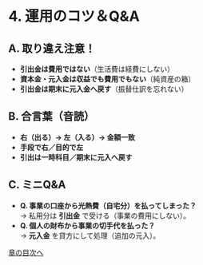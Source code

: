 # 4. 運用のコツ＆Q&A

## A. 取り違え注意！

- **引出金は費用ではない**（生活費は経費にしない）
- **資本金・元入金は収益でも費用でもない**（純資産の箱）
- **引出金は期末に元入金へ戻す**（振替仕訳を忘れない）

## B. 合言葉（音読）

- **右（出る）→ 左（入る）→ 金額一致**
- **手段で右／目的で左**
- **引出は一時科目／期末に元入へ戻す**

## C. ミニQ&A

- **Q. 事業の口座から光熱費（自宅分）を払ってしまった？**  
  → 私用分は **引出金** で受ける（事業の費用にしない）。
- **Q. 個人の財布から事業の切手代を払った？**  
  → **元入金** を貸方にして処理（追加の元入）。

[章の目次へ](index.md)
